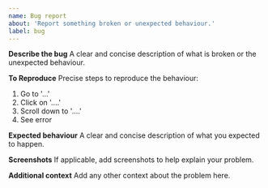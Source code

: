 ```yaml
---
name: Bug report
about: 'Report something broken or unexpected behaviour.'
label: bug
---
```


**Describe the bug**
A clear and concise description of what is broken or the unexpected behaviour.

**To Reproduce**
Precise steps to reproduce the behaviour:

1. Go to '...'
2. Click on '....'
3. Scroll down to '....'
4. See error

**Expected behaviour**
A clear and concise description of what you expected to happen.

**Screenshots**
If applicable, add screenshots to help explain your problem.

**Additional context**
Add any other context about the problem here.
